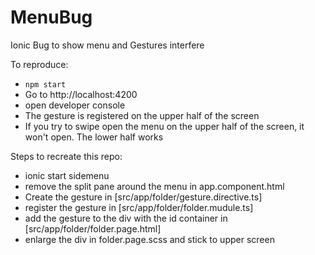 # MenuBug
Ionic Bug to show menu and Gestures interfere

To reproduce:
* `npm start`
* Go to http://localhost:4200
* open developer console
* The gesture is registered on the upper half of the screen
* If you try to swipe open the menu on the upper half of the screen, it won't open. The lower half works

Steps to recreate this repo:
* ionic start sidemenu
* remove the split pane around the menu in app.component.html
* Create the gesture in [src/app/folder/gesture.directive.ts]
* register the gesture in [src/app/folder/folder.mudule.ts]
* add the gesture to the div with the id container in [src/app/folder/folder.page.html]
* enlarge the div in folder.page.scss and stick to upper screen
